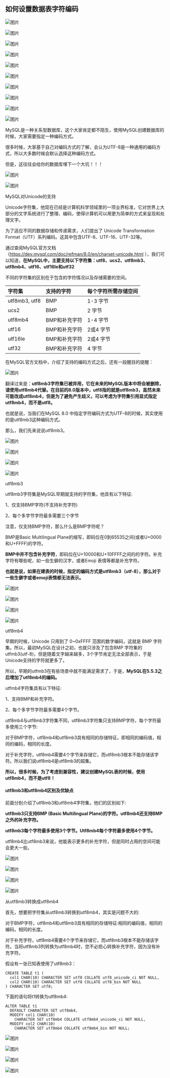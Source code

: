 
## 如何设置数据表字符编码

![图片](./assets/如何给女朋友解释为什么不能在MySQL中使用UTF-8编码/1.jpg)

![图片](./assets/如何给女朋友解释为什么不能在MySQL中使用UTF-8编码/2.jpg)

![图片](./assets/如何给女朋友解释为什么不能在MySQL中使用UTF-8编码/3.jpg)

![图片](./assets/如何给女朋友解释为什么不能在MySQL中使用UTF-8编码/4.jpg)

![图片](./assets/如何给女朋友解释为什么不能在MySQL中使用UTF-8编码/5.jpg)

![图片](./assets/如何给女朋友解释为什么不能在MySQL中使用UTF-8编码/6.jpg)

![图片](./assets/如何给女朋友解释为什么不能在MySQL中使用UTF-8编码/7.jpg)

![图片](./assets/如何给女朋友解释为什么不能在MySQL中使用UTF-8编码/8.jpg)

![图片](./assets/如何给女朋友解释为什么不能在MySQL中使用UTF-8编码/9.jpg)

![图片](./assets/如何给女朋友解释为什么不能在MySQL中使用UTF-8编码/10.jpg)

MySQL是一种关系型数据库，这个大家肯定都不陌生，使用MySQL创建数据库的时候，大家需要指定一种编码方式。

很多时候，大家基于自己对编码方式的了解，会认为UTF-8是一种通用的编码方式，所以大多数时候会默认选择这种编码方式。

但是，这往往会给你的数据库埋下一个大坑！！！

![图片](./assets/如何给女朋友解释为什么不能在MySQL中使用UTF-8编码/11.jpg)

![图片](./assets/如何给女朋友解释为什么不能在MySQL中使用UTF-8编码/12.jpg)



MySQL对Unicode的支持

Unicode字符集，他现在已经是计算机科学领域里的一项业界标准，它对世界上大部分的文字系统进行了整理、编码，使得计算机可以用更为简单的方式来呈现和处理文字。

为了适应不同的数据存储和传递需求，人们提出了 Unicode Transformation Format（UTF）系列编码。这其中包含UTF-8、UTF-16、UTF-32等。

通过查阅MySQL官方文档（https://dev.mysql.com/doc/refman/8.0/en/charset-unicode.html ），我们可以知道，**在MySQL中，主要支持以下字符集：utf8、ucs2、utf8mb3、utf8mb4、utf16、utf16le和utf32**

不同的字符集的区别在于包含的字符情况以及存储需要的空间。

| 字符集        | 支持的字符    | 每个字符所需存储空间 |
| :------------ | :------------ | :------------------- |
| utf8mb3, utf8 | BMP           | 1-3 字节             |
| ucs2          | BMP           | 2 字节               |
| utf8mb4       | BMP和补充字符 | 1-4 字节             |
| utf16         | BMP和补充字符 | 2或4 字节            |
| utf16le       | BMP和补充字符 | 2或4 字节            |
| utf32         | BMP和补充字符 | 4 字节               |

在MySQL官方文档中，介绍了支持的编码方式之后，还有一段醒目的提醒：

![图片](./assets/如何给女朋友解释为什么不能在MySQL中使用UTF-8编码/13.jpg)

翻译过来是：**utf8mb3字符集已被弃用，它在未来的MySQL版本中将会被删除，请使用utf8mb4代替。在目前的8.0版本中，utf8指的就是utf8mb3，虽然未来可能改成utf8mb4，但是为了避免产生歧义，可以考虑为字符集引用显式指定utf8mb4，而不是utf8。**

也就是说，当我们在MySQL 8.0 中指定字符编码方式为UTF-8的时候，其实使用的是utf8mb3这种编码方式。

那么，我们先来说说utf8mb3。

![图片](./assets/如何给女朋友解释为什么不能在MySQL中使用UTF-8编码/14.jpg)

![图片](./assets/如何给女朋友解释为什么不能在MySQL中使用UTF-8编码/15.jpg)

![图片](./assets/如何给女朋友解释为什么不能在MySQL中使用UTF-8编码/16.jpg)

![图片](./assets/如何给女朋友解释为什么不能在MySQL中使用UTF-8编码/17.jpg)



utf8mb3

utf8mb3字符集是MySQL早期就支持的字符集，他具有以下特征:

1、仅支持BMP字符(不支持补充字符)

2、每个多字节字符最多需要三个字节

注意，仅支持BMP字符，那么什么是BMP字符呢？

BMP是Basic Multilingual Plane的缩写，即码位在0到65535之间(或者U+0000和U+FFFF)的字符。

**BMP中并不包含补充字符**，即码位在U+10000和U+10FFFF之间的的字符。补充字符有哪些呢，如一些生僻的汉字，或者Emoji 表情等都是补充字符。

**也就是说，如果在建表的时候，指定的编码方式是utf8mb3（utf-8），那么对于一些生僻字或者emoji表情都无法表示。**

![图片](./assets/如何给女朋友解释为什么不能在MySQL中使用UTF-8编码/20.jpg)

![图片](./assets/如何给女朋友解释为什么不能在MySQL中使用UTF-8编码/21.jpg)

![图片](./assets/如何给女朋友解释为什么不能在MySQL中使用UTF-8编码/22.jpg)

![图片](./assets/如何给女朋友解释为什么不能在MySQL中使用UTF-8编码/23.jpg)



utf8mb4

早期的时候，Unicode 只用到了 0~0xFFFF 范围的数字编码，这就是 BMP 字符集。所以，最初MySQL在设计之初，也就只涉及了包含BMP 字符集的utfmb3(utf-8)，但是随着文字越来越多，3个字节肯定无法全部表示，于是Unicode支持的字符就更多了。

所以，早期的utfmb3在有些场景中就不能满足需求了，于是，**MySQL在5.5.3之后增加了utf8mb4的编码。**

utfmb4字符集具有以下特征:

1、支持BMP和补充字符。

2、每个多字节字符最多需要4个字节。

utf8mb4与utf8mb3字符集不同，utf8mb3字符集只支持BMP字符，每个字符最多使用三个字节:

对于BMP字符，utf8mb4和utf8mb3具有相同的存储特征，即相同的编码值，相同的编码，相同的长度。

对于补充字符，utf8mb4需要4个字节来存储它，而utf8mb3根本不能存储该字符。所以我们说utf8mb4是utf8mb3的超集。

**所以，很多时候，为了考虑到兼容性，建议创建MySQL表的时候，使用utf8mb4，而不是utf8！**

#### utf8mb3和utf8mb4区别及优缺点

前面分别介绍了utf8mb3和utf8mb4字符集，他们的区别如下:

**utf8mb3只支持BMP (Basic Multilingual Plane)的字符。utf8mb4还支持BMP之外的补充字符。**

**utf8mb3每个字符最多使用3个字节。Utf8mb4每个字符最多使用4个字节。**

utf8mb4比utf8mb3来说，他能表示更多的补充字符，但是同时占用的空间可能会更大一些。

![图片](./assets/如何给女朋友解释为什么不能在MySQL中使用UTF-8编码/24.jpg)

![图片](./assets/如何给女朋友解释为什么不能在MySQL中使用UTF-8编码/25.jpg)

![图片](./assets/如何给女朋友解释为什么不能在MySQL中使用UTF-8编码/26.jpg)

![图片](./assets/如何给女朋友解释为什么不能在MySQL中使用UTF-8编码/27.jpg)



从utf8mb3转换成utf8mb4

首先，想要把字符集从utf8mb3转换到utf8mb4，其实是问题不大的:

对于BMP字符，utf8mb4和utf8mb3具有相同的存储特征:相同的编码值，相同的编码，相同的长度。

对于补充字符，utf8mb4需要4个字节来存储它，而utf8mb3根本不能存储该字符。当将utf8mb3列转换为utf8mb4时，您不必担心转换补充字符，因为没有补充字符。

假设有一张已知表使用了utf8mb3：

```
CREATE TABLE t1 (
  col1 CHAR(10) CHARACTER SET utf8 COLLATE utf8_unicode_ci NOT NULL,
  col2 CHAR(10) CHARACTER SET utf8 COLLATE utf8_bin NOT NULL
) CHARACTER SET utf8;
```

下面的语句将t1转换为utf8mb4:

```
ALTER TABLE t1
  DEFAULT CHARACTER SET utf8mb4,
  MODIFY col1 CHAR(10)
    CHARACTER SET utf8mb4 COLLATE utf8mb4_unicode_ci NOT NULL,
  MODIFY col2 CHAR(10)
    CHARACTER SET utf8mb4 COLLATE utf8mb4_bin NOT NULL;
```

![图片](./assets/如何给女朋友解释为什么不能在MySQL中使用UTF-8编码/28.jpg)

![图片](./assets/如何给女朋友解释为什么不能在MySQL中使用UTF-8编码/29.jpg)

![图片](./assets/如何给女朋友解释为什么不能在MySQL中使用UTF-8编码/30.jpg)

![图片](./assets/如何给女朋友解释为什么不能在MySQL中使用UTF-8编码/31.jpg)
